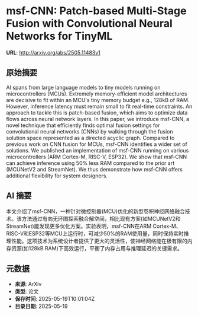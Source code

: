 # msf-CNN: Patch-based Multi-Stage Fusion with Convolutional Neural Networks for TinyML

**URL**: http://arxiv.org/abs/2505.11483v1

## 原始摘要

AI spans from large language models to tiny models running on
microcontrollers (MCUs). Extremely memory-efficient model architectures are
decisive to fit within an MCU's tiny memory budget e.g., 128kB of RAM. However,
inference latency must remain small to fit real-time constraints. An approach
to tackle this is patch-based fusion, which aims to optimize data flows across
neural network layers. In this paper, we introduce msf-CNN, a novel technique
that efficiently finds optimal fusion settings for convolutional neural
networks (CNNs) by walking through the fusion solution space represented as a
directed acyclic graph. Compared to previous work on CNN fusion for MCUs,
msf-CNN identifies a wider set of solutions. We published an implementation of
msf-CNN running on various microcontrollers (ARM Cortex-M, RISC-V, ESP32). We
show that msf-CNN can achieve inference using 50% less RAM compared to the
prior art (MCUNetV2 and StreamNet). We thus demonstrate how msf-CNN offers
additional flexibility for system designers.


## AI 摘要

本文介绍了msf-CNN，一种针对微控制器(MCU)优化的新型卷积神经网络融合技术。该方法通过有向无环图探索融合解空间，相比现有方案(如MCUNetV2和StreamNet)能发现更多优化方案。实验表明，msf-CNN在ARM Cortex-M、RISC-V和ESP32等MCU上运行时，可减少50%的RAM使用量，同时保持实时推理性能。这项技术为系统设计者提供了更大的灵活性，使神经网络能在极有限的内存资源(如128kB RAM)下高效运行，平衡了内存占用与推理延迟的关键需求。

## 元数据

- **来源**: ArXiv
- **类型**: 论文
- **保存时间**: 2025-05-19T10:01:04Z
- **目录日期**: 2025-05-19
